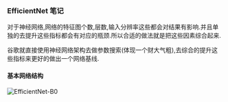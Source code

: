 ### EfficientNet 笔记

对于神经网络,网络的特征图个数,层数,输入分辨率这些都会对结果有影响.并且单独的去提升这些指标都会有对应的瓶颈.所以合适的做法就是把这些因素综合起来.

谷歌就直接使用神经网络架构去做参数搜索(体现一个财大气粗),去综合的提升这些指标来更好的做出一个网络基线.

#### 基本网络结构

![EfficientNet-B0](https://user-images.githubusercontent.com/28779173/199876569-d9498808-76e2-4f73-a2c7-0f2d15197e37.png)
